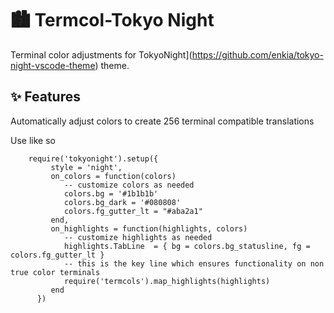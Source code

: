 # 🏙 Termcol-Tokyo Night

Terminal color adjustments for
TokyoNight](https://github.com/enkia/tokyo-night-vscode-theme) theme. 

## ✨ Features

Automatically adjust colors to create 256 terminal compatible translations

Use like so

```
    require('tokyonight').setup({
         style = 'night',
         on_colors = function(colors)
            -- customize colors as needed
            colors.bg = '#1b1b1b'
            colors.bg_dark = '#080808'
            colors.fg_gutter_lt = "#aba2a1"
         end,
         on_highlights = function(highlights, colors)
            -- customize highlights as needed
            highlights.TabLine  = { bg = colors.bg_statusline, fg = colors.fg_gutter_lt }
            -- this is the key line which ensures functionality on non true color terminals
            require('termcols').map_highlights(highlights)
         end
      })
```
